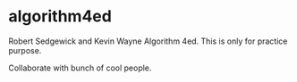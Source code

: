 # algorithm4ed
Robert Sedgewick and Kevin Wayne Algorithm 4ed. This is only for practice purpose. 

Collaborate with bunch of cool people.
